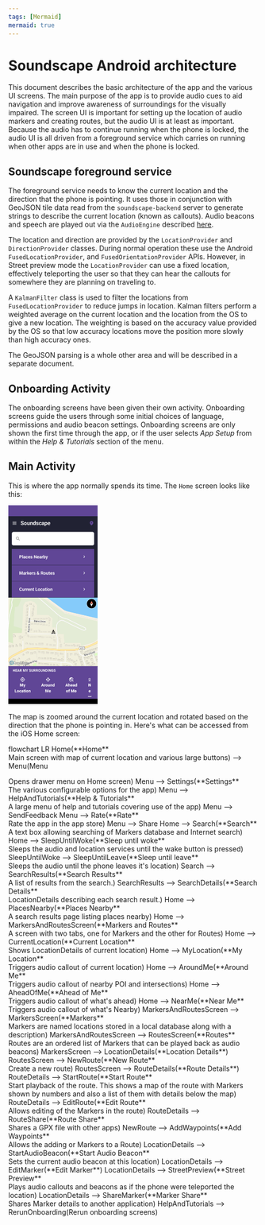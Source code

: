 ```yaml
---
tags: [Mermaid]
mermaid: true
---
```


# Soundscape Android architecture

This document describes the basic architecture of the app and the various UI screens. The main purpose of the app is to provide audio cues to aid navigation and improve awareness of surroundings for the visually impaired. The screen UI is important for setting up the location of audio markers and creating routes, but the audio UI is at least as important. Because the audio has to continue running when the phone is locked, the audio UI is all driven from a foreground service which carries on running when other apps are in use and when the phone is locked.

## Soundscape foreground service
The foreground service needs to know the current location and the direction that the phone is pointing. It uses those in conjunction with GeoJSON tile data read from the `soundscape-backend` server to generate strings to describe the current location (known as callouts). Audio beacons and speech are played out via the `AudioEngine` described [here](audio-API.md).

The location and direction are provided by the `LocationProvider` and `DirectionProvider` classes. During normal operation these use the Android `FusedLocationProvider`, and `FusedOrientationProvider` APIs. However, in Street preview mode the `LocationProvider` can use a fixed location, effectively teleporting the user so that they can hear the callouts for somewhere they are planning on traveling to.

A `KalmanFilter` class is used to filter the locations from `FusedLocationProvider` to reduce jumps in location. Kalman filters perform a weighted average on the current location and the location from the OS to give a new location. The weighting is based on the accuracy value provided by the OS so that low accuracy locations move the position more slowly than high accuracy ones.

The GeoJSON parsing is a whole other area and will be described in a separate document.

## Onboarding Activity
The onboarding screens have been given their own activity. Onboarding screens guide the users through some initial choices of language,  permissions and audio beacon settings. Onboarding screens are only shown the first time through the app, or if the user selects *App Setup* from within the *Help & Tutorials* section of the menu.

## Main Activity
This is where the app normally spends its time. The `Home` screen looks like this:

<img src="HomeScreen.png" height="400"/>

The map is zoomed around the current location and rotated based on the direction that the phone is pointing in. Here's what can be accessed from the iOS Home screen:

<div class="mermaid">
flowchart LR
    Home(**Home**<br>Main screen with map of current location and various large buttons) --> Menu(Menu<p>Opens drawer menu on Home screen)
    Menu --> Settings(**Settings**<br>The various configurable options for the app)
    Menu --> HelpAndTutorials(**Help & Tutorials**<br>A large menu of help and tutorials covering use of the app)
    Menu --> SendFeedback
    Menu --> Rate(**Rate**<br>Rate the app in the app store)
    Menu --> Share
    Home --> Search(**Search**<br>A text box allowing searching of Markers database and Internet search)
    Home --> SleepUntilWoke(**Sleep until woke**<br>Sleeps the audio and location services until the wake button is pressed)
    SleepUntilWoke --> SleepUntilLeave(**Sleep until leave**<br> Sleeps the audio until the phone leaves it's location)
    Search --> SearchResults(**Search Results**<br>A list of results from the search.)
    SearchResults --> SearchDetails(**Search Details**<br>LocationDetails describing each search result.)
    Home --> PlacesNearby(**Places Nearby**<br>A search results page listing places nearby)
    Home --> MarkersAndRoutesScreen(**Markers and Routes**<br>A screen with two tabs, one for Markers and the other for Routes)
    Home --> CurrentLocation(**Current Location**<br>Shows LocationDetails of current location)
    Home --> MyLocation(**My Location**<br>Triggers audio callout of current location)
    Home --> AroundMe(**Around Me**<br>Triggers audio callout of nearby POI and intersections)
    Home --> AheadOfMe(**Ahead of Me**<br>Triggers audio callout of what's ahead)
    Home --> NearMe(**Near Me**<br>Triggers audio callout of what's Nearby)
    MarkersAndRoutesScreen --> MarkersScreen(**Markers**<br>Markers are named locations stored in a local database along with a description)
    MarkersAndRoutesScreen --> RoutesScreen(**Routes**<br>Routes are an ordered list of Markers that can be played back as audio beacons)
    MarkersScreen --> LocationDetails(**Location Details**)
    RoutesScreen --> NewRoute(**New Route**<br>Create a new route)
    RoutesScreen --> RouteDetails(**Route Details**)
    RouteDetails --> StartRoute(**Start Route**<br>Start playback of the route. This shows a map of the route with Markers shown by numbers and also a list of them with details below the map)
    RouteDetails --> EditRoute(**Edit Route**<br>Allows editing of the Markers in the route)
    RouteDetails --> RouteShare(**Route Share**<br>Shares a GPX file with other apps)
    NewRoute --> AddWaypoints(**Add Waypoints**<br>Allows the adding or Markers to a Route)
    LocationDetails --> StartAudioBeacon(**Start Audio Beacon**<br>Sets the current audio beacon at this location)
    LocationDetails --> EditMarker(**Edit Marker**)
    LocationDetails --> StreetPreview(**Street Preview**<br>Plays audio callouts and beacons as if the phone were teleported the location)
    LocationDetails --> ShareMarker(**Marker Share**<br> Shares Marker details to another application)
    HelpAndTutorials --> RerunOnboarding(Rerun onboarding screens)
</div>

